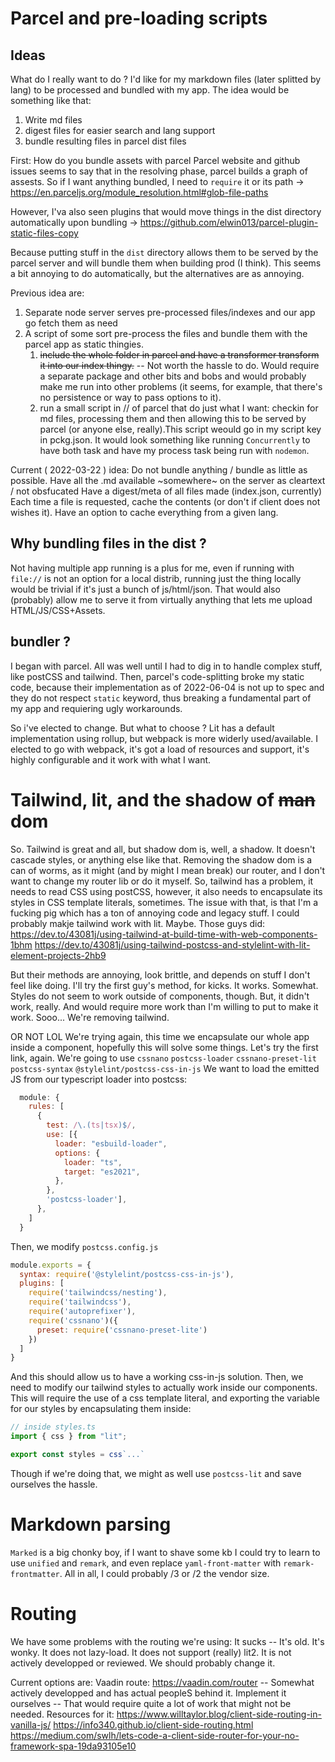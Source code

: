 # Parcel and pre-loading scripts
## Ideas
What do I really want to do ?
I'd like for my  markdown files (later splitted by lang) to be processed and bundled with my app.
The idea would be something like that:

1. Write md files
2. digest files for easier search and lang support
3. bundle resulting files in parcel dist files

First: How do you bundle assets with parcel
Parcel website and github issues seems to say that in the resolving phase, parcel builds a graph of assests. So if I want anything bundled, I need to `require` it or its path -> https://en.parceljs.org/module_resolution.html#glob-file-paths

However, I'va also seen plugins that would move things in the dist directory automatically upon bundling -> https://github.com/elwin013/parcel-plugin-static-files-copy

Because putting stuff in the `dist` directory allows them to be served by the parcel server and will bundle them when building prod (I think). This seems a bit annoying to do automatically, but the alternatives are as annoying.

Previous idea are:
1. Separate node server serves pre-processed files/indexes and our app go fetch them as need
2. A script of some sort pre-process the files and bundle them with the parcel app as static thingies.
    1. ~~include the whole folder in parcel and have a transformer transform it into our index thingy.~~ -- Not worth the hassle to do. Would require a separate package and other bits and bobs and would probably make me run into other problems (it seems, for example, that there's no persistence or way to pass options to it).
    2. run a small script in // of parcel that do just what I want: checkin for md files, processing them and then allowing this to be served by parcel (or anyone else, really).This script weould go in my script key in pckg.json. It would look something like running `Concurrently` to have both task and have my process task being run with `nodemon`.

Current ( 2022-03-22 ) idea:
Do not bundle anything / bundle as little as possible.
Have all the .md available ~somewhere~ on the server as cleartext / not obsfucated
Have a digest/meta of all files made (index.json, currently)
Each time a file is requested, cache the contents (or don't if client does not wishes it).
Have an option to cache everything from a given lang.

## Why bundling files in the dist ?
Not having multiple app running is a plus for me, even if running with `file://` is not an option for a local distrib, running just the thing locally would be trivial if it's just a bunch of js/html/json. That would also (probably) allow me to serve it from virtually anything that lets me upload HTML/JS/CSS+Assets.

## bundler ?
I began with parcel. All was well until I had to dig in to handle complex stuff, like postCSS and tailwind. Then, parcel's code-splitting broke my static code, because their implementation as of 2022-06-04 is not up to spec and they do not respect `static` keyword, thus breaking a fundamental part of my app and requiering ugly workarounds.

So i've elected to change. But what to choose ?
Lit has a default implementation using rollup, but webpack is more widerly used/available.
I elected to go with webpack, it's got a load of resources and support, it's highly configurable and it work with what I want.

# Tailwind, lit, and the shadow of ~~man~~ dom
So.
Tailwind is great and all, but shadow dom is, well, a shadow. It doesn't cascade styles, or anything else like that.
Removing the shadow dom is a can of worms, as it might (and by might I mean break) our router, and I don't want to change my router lib or do it myself.
So, tailwind has a problem, it needs to read CSS using postCSS, however, it also needs to encapsulate its styles in CSS template literals, sometimes. The issue with that, is that I'm a fucking pig which has a ton of annoying code and legacy stuff. 
I could probably makje tailwind work with lit. Maybe. Those guys did:
https://dev.to/43081j/using-tailwind-at-build-time-with-web-components-1bhm
https://dev.to/43081j/using-tailwind-postcss-and-stylelint-with-lit-element-projects-2hb9

But their methods are annoying, look brittle, and depends on stuff I don't feel like doing. I'll try the first guy's method, for kicks.
It works. Somewhat. Styles do not seem to work outside of components, though.
But, it didn't work, really. And would require more work than I'm willing to put to make it work.
Sooo...
We're removing tailwind.

OR NOT LOL
We're trying again, this time we encapsulate our whole app inside a component, hopefully this will solve some things.
Let's try the first link, again.
We're going to use `cssnano` `postcss-loader` `cssnano-preset-lit` `postcss-syntax` `@stylelint/postcss-css-in-js`
We want to load the emitted JS from our typescript loader into postcss:
```js
  module: {
    rules: [
      {
        test: /\.(ts|tsx)$/,
        use: [{
          loader: "esbuild-loader",
          options: {
            loader: "ts",
            target: "es2021",
          },
        },
        'postcss-loader'],
      },
    ]
  }
```
Then, we modify `postcss.config.js`
```js
module.exports = {
  syntax: require('@stylelint/postcss-css-in-js'),
  plugins: [
    require('tailwindcss/nesting'),
    require('tailwindcss'),
    require('autoprefixer'),
    require('cssnano')({
      preset: require('cssnano-preset-lite')
    })
  ]
}
```

And this should allow us to have a working css-in-js solution.
Then, we need to modify our tailwind styles to actually work inside our components.
This will require the use of a css template literal, and exporting the variable for our styles by encapsulating them inside:
```ts
// inside styles.ts
import { css } from "lit";

export const styles = css`...`
```

Though if we're doing that, we might as well use `postcss-lit` and save ourselves the hassle.

# Markdown parsing
`Marked` is a big chonky boy, if I want to shave some kb I could try to learn to use `unified` and `remark`, and even replace `yaml-front-matter` with `remark-frontmatter`.
All in all, I could probably /3 or /2 the vendor size.

# Routing
We have some problems with the routing we're using:
It sucks -- It's old. It's wonky. It does not lazy-load. It does not support (really) lit2. It is not actively developped or reviewed.
We should probably change it. 

Current options are:
Vaadin route: https://vaadin.com/router -- Somewhat actively developped and has actual peopleS behind it. 
Implement it ourselves -- That would require quite a lot of work that might not be needed.
  Resources for it: https://www.willtaylor.blog/client-side-routing-in-vanilla-js/
  https://info340.github.io/client-side-routing.html
  https://medium.com/swlh/lets-code-a-client-side-router-for-your-no-framework-spa-19da93105e10
  
